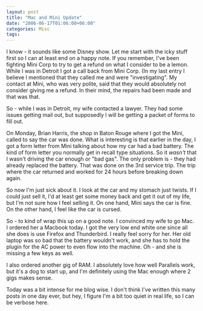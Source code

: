 ```yaml
---
layout: post
title: "Mac and Mini Update"
date: "2006-06-17T01:06:00+06:00"
categories: Misc 
tags: 
---
```


I know - it sounds like some Disney show. Let me start with the icky stuff first so I can at least end on a happy note. If you remember, I've been fighting Mini Corp to try to get a refund on what I consider to be a lemon. While I was in Detroit I got a call back from Mini Corp. (In my last entry I believe I mentioned that they called me and were "investigating". My contact at Mini, who was very polite, said that they would absolutely not consider giving me a refund. In their mind, the repairs had been made and that was that.

So - while I was in Detroit, my wife contacted a lawyer. They had some issues getting mail out, but supposedly I will be getting a packet of forms to fill out.

On Monday, Brian Harris, the shop in Baton Rouge where I got the Mini, called to say the car was done. What is interesting is that earlier in the day, I got a form letter from Mini talking about how my car had a bad battery. The kind of form letter you normally get in recall type situations. So it <i>wasn't</i> that I wasn't driving the car enough or "bad gas". The only problem is - they had already replaced the battery. That was done on the 3rd service trip. The trip where the car returned and worked for 24 hours before breaking down again.

So now I'm just sick about it. I look at the car and my stomach just twists. If I could just sell it, I'd at least get some money back and get it out of my life, but I'm not sure how I feel selling it. On one hand, Mini says the car is fine. On the other hand, I feel like the car is cursed. 

So - to kind of wrap this up on a good note. I convinced my wife to go Mac. I ordered her a Macbook today. I got the very low end white one since all she does is use Firefox and Thunderbird. I really feel sorry for her. Her old laptop was so bad that the battery wouldn't work, and she has to hold the plugin for the AC power to even flow into the machine. Oh - and she is missing a few keys as well. 

I also ordered another gig of RAM. I absolutely love how well Parallels work, but it's a dog to start up, and I'm definitely using the Mac enough where 2 gigs makes sense. 

Today was a bit intense for me blog wise. I don't think I've written this many posts in one day ever, but hey, I figure I'm a bit too quiet in real life, so I can be verbose here.